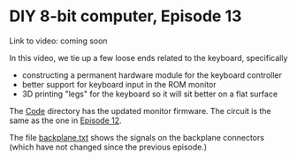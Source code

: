 # DIY 8-bit computer, Episode 13

Link to video: coming soon

In this video, we tie up a few loose ends related to the keyboard, specifically

* constructing a permanent hardware module for the keyboard controller
* better support for keyboard input in the ROM monitor
* 3D printing "legs" for the keyboard so it will sit better on a flat surface

The [Code](Code) directory has the updated monitor firmware. The circuit is the same
as the one in [Episode 12](../Episode12).

The file [backplane.txt](backplane.txt) shows the signals on the backplane connectors
(which have not changed since the previous episode.)
